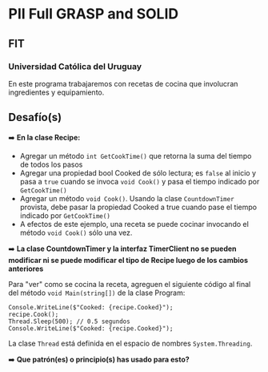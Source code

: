 # PII Full GRASP and SOLID
## FIT
### Universidad Católica del Uruguay

En este programa trabajaremos con recetas de cocina que involucran ingredientes y equipamiento.

## Desafío(s)
️➡️ **En la clase Recipe:**
* Agregar un método ```int GetCookTime()``` que retorna la suma del tiempo de todos los pasos
* Agregar una propiedad bool Cooked de sólo lectura; es ```false``` al inicio y pasa a ```true``` cuando se invoca ```void Cook()``` y pasa el tiempo indicado por ```GetCookTime()```
* Agregar un método ```void Cook()```. Usando la clase ```CountdownTimer``` provista, debe pasar la propiedad Cooked a true cuando pase el tiempo indicado por ```GetCookTime()```
* A efectos de este ejemplo, una receta se puede cocinar invocando el método ```void Cook()``` sólo una vez.

️➡️ **La clase CountdownTimer y la interfaz TimerClient no se pueden modificar ni se puede modificar el tipo de Recipe luego de los cambios anteriores**

Para "ver" como se cocina la receta, agreguen el siguiente código al final del método ```void Main(string[])``` de la clase Program:

```Csharp
Console.WriteLine($"Cooked: {recipe.Cooked}");
recipe.Cook();
Thread.Sleep(500); // 0.5 segundos
Console.WriteLine($"Cooked: {recipe.Cooked}");
```
La clase ```Thread``` está definida en el espacio de nombres ```System.Threading```.


️➡️ **Que patrón(es) o principio(s) has usado para esto?**
